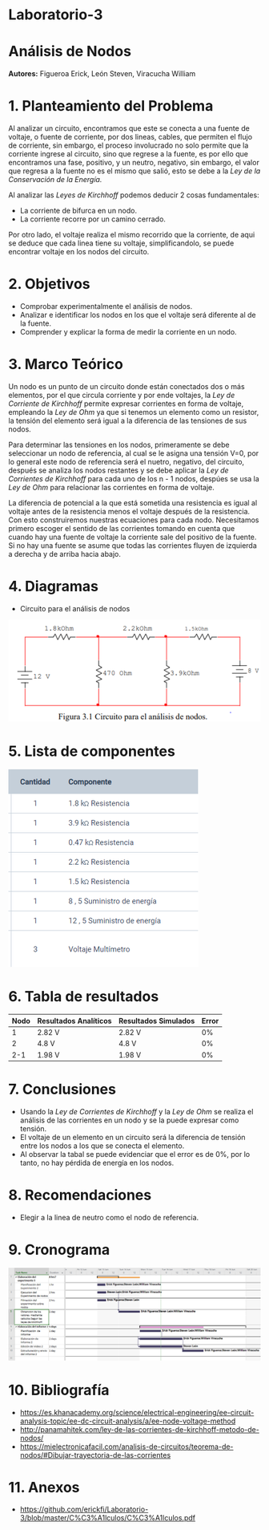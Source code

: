 # Laboratorio-3
# Análisis de Nodos
**Autores:** Figueroa Erick, León Steven, Viracucha William
# 1. Planteamiento del Problema

Al analizar un circuito, encontramos que este se conecta a una fuente de voltaje, o fuente de corriente, por dos lineas, cables, que permiten el flujo de corriente, sin embargo, el proceso involucrado no solo permite que la corriente ingrese al circuito, sino que regrese a la fuente, es por ello que encontramos una fase, positivo, y un neutro, negativo, sin embargo, el valor que regresa a la fuente no es el mismo que salió, esto se debe a la *Ley de la Conservación de la Energía.*

Al analizar las *Leyes de Kirchhoff* podemos deducir 2 cosas fundamentales:
- La corriente de bifurca en un nodo.
- La corriente recorre por un camino cerrado.

Por otro lado, el voltaje realiza el mismo recorrido que la corriente, de aqui se deduce que cada linea tiene su voltaje, simplificandolo, se puede encontrar voltaje en los nodos del circuito.

# 2. Objetivos
- Comprobar experimentalmente el análisis de nodos.
- Analizar e identificar los nodos en los que el voltaje será diferente al de la fuente.
- Comprender y explicar la forma de medir la corriente en un nodo.

# 3. Marco Teórico 

Un nodo es un punto de un circuito donde están conectados dos o más elementos, por el que circula corriente y por ende voltajes, la *Ley de Corriente de Kirchhoff* permite expresar corrientes en forma de voltaje, empleando la *Ley de Ohm* ya que si tenemos un elemento como un resistor, la tensión del elemento será igual a la diferencia de las tensiones de sus nodos.

Para determinar las tensiones en los nodos, primeramente se debe seleccionar un nodo de referencia, al cual se le asigna una tensión V=0, por lo general este nodo de referencia será el nuetro, negativo, del circuito, después se analiza los nodos restantes y se debe aplicar la *Ley de Corrientes de Kirchhoff* para cada uno de los n - 1 nodos, despúes se usa la *Ley de Ohm* para relacionar las corrientes en forma de voltaje.

La diferencia de potencial a la que está sometida una resistencia es igual al voltaje antes de la resistencia menos el voltaje después de la resistencia. Con esto construiremos nuestras ecuaciones para cada nodo. Necesitamos primero escoger el sentido de las corrientes tomando en cuenta que cuando hay una fuente de voltaje la corriente sale del positivo de la fuente. Si no hay una fuente se asume que todas las corrientes fluyen de izquierda a derecha y de arriba hacia abajo.

# 4. Diagramas

- Circuito para el análisis de nodos

![](https://github.com/erickfi/Laboratorio-3/blob/master/img/Diagrama-3.PNG)

# 5. Lista de componentes

![](https://github.com/erickfi/Laboratorio-3/blob/master/img/materiales-3.PNG)

# 6. Tabla de resultados

| Nodo | Resultados Analíticos | Resultados Simulados | Error |
| ------------- | ------------- |------------- |------------- |
|1 | 2.82 V | 2.82 V| 0% |
| 2 | 4.8 V | 4.8 V | 0% |
| 2-1 | 1.98 V | 1.98 V | 0% |

# 7. Conclusiones

- Usando la *Ley de Corrientes de Kirchhoff* y la *Ley de Ohm* se realiza el análisis de las corrientes en un nodo y se la puede expresar como tensión.
- El voltaje de un elemento en un circuito será la diferencia de tensión entre los nodos a los que se conecta el elemento.
- Al observar la tabal se puede evidenciar que el error es de 0%, por lo tanto, no hay pérdida de energía en los nodos.

# 8. Recomendaciones

- Elegir a la linea de neutro como el nodo de referencia.

# 9. Cronograma

![](https://github.com/erickfi/Laboratorio-3/blob/master/img/cronograma-3.PNG)

# 10. Bibliografía

- https://es.khanacademy.org/science/electrical-engineering/ee-circuit-analysis-topic/ee-dc-circuit-analysis/a/ee-node-voltage-method
- http://panamahitek.com/ley-de-las-corrientes-de-kirchhoff-metodo-de-nodos/
- https://mielectronicafacil.com/analisis-de-circuitos/teorema-de-nodos/#Dibujar-trayectoria-de-las-corrientes

# 11. Anexos

- https://github.com/erickfi/Laboratorio-3/blob/master/C%C3%A1lculos/C%C3%A1lculos.pdf







